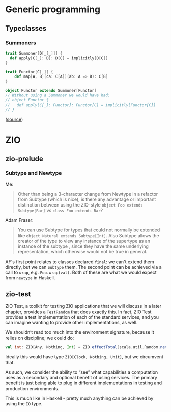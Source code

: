 # Generic programming

## Typeclasses

### Summoners

```scala
trait Summoner[D[_[_]]] {
  def apply[C[_]: D]: D[C] = implicitly[D[C]]
}

trait Functor[C[_]] {
    def map[A, B](ca: C[A])(ab: A => B): C[B]
}

object Functor extends Summoner[Functor]
// Without using a Summoner we would have had:
// object Functor {
//   def apply[C[_]: Functor]: Functor[C] = implicitly[Functor[C]]
// }
```
([source](https://torre.me.uk/docs/category_theory/))

# ZIO

## zio-prelude

### Subtype and Newtype

Me: 
> Other than being a 3-character change from Newtype in a refactor from Subtype (which is nice), 
> is there any advantage or important distinction between using the ZIO-style `object Foo extends Subtype[Bar]` vs `class Foo extends Bar`?

Adam Fraser:
> You can use Subtype for types that could not normally be extended like `object Natural extends Subtype[Int]`.
> Also Subtype allows the creator of the type to view any instance of the supertype as an instance of the subtype
> , since they have the same underlying representation, which otherwise would not be true in general.

AF's first point relates to classes declared `final`: we can't extend them directly, but we can `Subtype` them.
The second point can be achieved via a call to `wrap`, e.g. `Foo.wrap(val)`. Both of these are what we would expect
from `newtype` in Haskell.

## zio-test

ZIO Test, a toolkit for testing ZIO applications that we will discuss in a later
chapter, provides a `TestRandom` that does exactly this. In fact, ZIO Test provides
a test implementation of each of the standard services, and you can imagine
wanting to provide other implementations, as well.


We shouldn’t read too much into the environment signature, because it relies on discipline; we could do:

```scala
val int: ZIO[Any, Nothing, Int] = ZIO.effectTotal(scala.util.Random.nextInt())
```

Ideally this would have type `ZIO[Clock, Nothing, Unit]`, but we circumvent that.

As such, we consider the ability to “see” what capabilities a computation uses
as a secondary and optional benefit of using services. The primary benefit is
just being able to plug in different implementations in testing and production
environments.

This is much like in Haskell - pretty much anything can be achieved by using the `IO` type.
